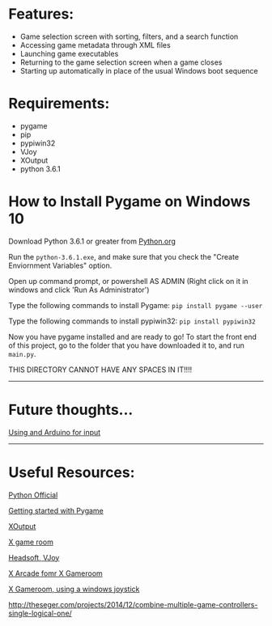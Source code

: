 # Features:
- Game selection screen with sorting, filters, and a search function
- Accessing game metadata through XML files
- Launching game executables
- Returning to the game selection screen when a game closes
- Starting up automatically in place of the usual Windows boot sequence

# Requirements:
- pygame
- pip
- pypiwin32 
- VJoy
- XOutput
- python 3.6.1

# How to Install Pygame on Windows 10

Download Python 3.6.1 or greater from [Python.org](https://www.python.org/)

Run the `python-3.6.1.exe`, and make sure that you check the "Create Enviornment Variables" option. 

Open up command prompt, or powershell AS ADMIN (Right click on it in windows and click 'Run As Administrator')

Type the following commands to install Pygame:
`pip install pygame --user`

Type the following commands to install pypiwin32:
`pip install pypiwin32`

Now you have pygame installed and are ready to go! To start the front end of this project, go to the folder that you have downloaded it to, and run `main.py`.  

THIS DIRECTORY CANNOT HAVE ANY SPACES IN IT!!!!
***

# Future thoughts...
[Using and Arduino for input](http://www.blendedtechnologies.com/realtime-plot-of-arduino-serial-data-using-python)

***

# Useful Resources:
[Python Official](https://www.python.org/download/releases/3.0/)

[Getting started with Pygame](https://www.pygame.org/wiki/GettingStarted)

[XOutput](https://github.com/Stents-/XOutput/releases/tag/v0.11)

[X game room](http://www.xgameroom.com/service/ServiceFiles/XOutput.ini)

[Headsoft, VJoy](http://www.headsoft.com.au/index.php?category=vjoy)

[X Arcade fomr X Gameroom](http://www.xgameroom.com/service/ServiceFiles/X-Arcade.ini)

[X Gameroom, using a windows joystick](https://support.xgaming.com/support/solutions/articles/12000003227-use-x-arcade-as-a-windows-joystick-gamepad-controller-xinput-)

http://theseger.com/projects/2014/12/combine-multiple-game-controllers-single-logical-one/
